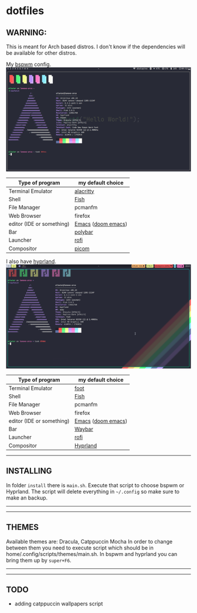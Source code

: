 # dotfiles
## WARNING:
This is meant for Arch based distros. I don't know if the dependencies will be available for other distros.

My [bspwm](https://github.com/baskerville/bspwm) config.
![screenshot](screenshot-bspwm.png)

Type of program | my default choice
------- | --------
Terminal Emulator | [alacritty](https://github.com/alacritty/alacritty)
Shell | [Fish](https://github.com/fish-shell/fish-shell)
File Manager | pcmanfm
Web Browser | firefox
editor (IDE or something) | [Emacs](https://www.gnu.org/software/emacs/) ([doom emacs](https://github.com/doomemacs/doomemacs))
Bar | [polybar](https://github.com/polybar/polybar)
Launcher | [rofi](https://github.com/davatorium/rofi)
Compositor | [picom](https://github.com/yshui/picom)

I also have [hyprland](https://github.com//hyprwm/hyprland).
![screenshot](screenshot-hypr.png)

Type of program | my default choice
------- | --------
Terminal Emulator | [foot](https://codeberg.org/dnkl/foot)
Shell | [Fish](https://github.com/fish-shell/fish-shell)
File Manager | pcmanfm
Web Browser | firefox
editor (IDE or something) | [Emacs](https://www.gnu.org/software/emacs/) ([doom emacs](https://github.com/doomemacs/doomemacs))
Bar | [Waybar](https://github.com/Alexays/Waybar)
Launcher | [rofi](https://github.com/davatorium/rofi)
Compositor | [Hyprland](https://github.com/hyprwm/Hyprland)

---

## INSTALLING
In folder `install` there is `main.sh`. Execute that script to choose bspwm or Hyprland. The script will delete everything in `~/.config` so make sure to make an backup.

---
---

## THEMES
Available themes are: Dracula, Catppuccin Mocha
In order to change between them you need to execute script which should be in home/.config/scripts/themes/main.sh.
In bspwm and hyprland you can bring them up by `super+F6`.

---
---
## TODO
- adding catppuccin wallpapers script
